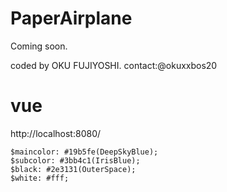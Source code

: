 # PaperAirplane
Coming soon.

coded by OKU FUJIYOSHI.
contact:@okuxxbos20

# vue
http://localhost:8080/

```
$maincolor: #19b5fe(DeepSkyBlue);  
$subcolor: #3bb4c1(IrisBlue);  
$black: #2e3131(OuterSpace);  
$white: #fff;
```
